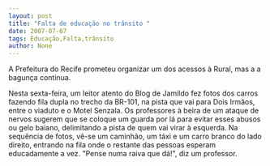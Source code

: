 ```yaml
---
layout: post
title: "Falta de educação no trânsito "
date: 2007-07-07
tags: Educação,Falta,trânsito
author: None
---
```


A Prefeitura do Recife prometeu organizar um dos acessos &agrave; Rural, mas a a bagun&ccedil;a continua.

Nesta sexta-feira, um leitor atento do Blog de Jamildo fez fotos dos carros fazendo fila dupla no trecho da BR-101, na pista que vai para Dois Irm&atilde;os, entre o viaduto e o Motel Senzala. 
Os professores &agrave; beira de um ataque de nervos sugerem que se coloque um guarda por l&aacute; para evitar esses abusos ou gelo baiano, delimitando a pista de quem vai virar &agrave; esquerda. 
Na sequ&ecirc;ncia de fotos, v&ecirc;-se um caminh&atilde;o, um t&aacute;xi e um carro branco do lado direito, entrando na fila onde o restante das pessoas esperam educadamente a vez. &quot;Pense numa raiva que d&aacute;!&quot;, diz um professor.&nbsp;

 